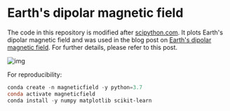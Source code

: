 # Earth's dipolar magnetic field

The code in this repository is modified after [scipython.com](https://scipython.com/blog/visualizing-the-earths-magnetic-field/). It plots Earth's dipolar magnetic field and was used in the  blog post on [Earth's dipolar magnetic field](https://www.fabriziomusacchio.com/blog/2020-08-17-earth_dipole_field/). For further details, please refer to this post.

![img](runge_kutta_method_exponential_h_0.2.png)

For reproducibility:

```powershell
conda create -n magneticfield -y python=3.7
conda activate magneticfield
conda install -y numpy matplotlib scikit-learn
```
